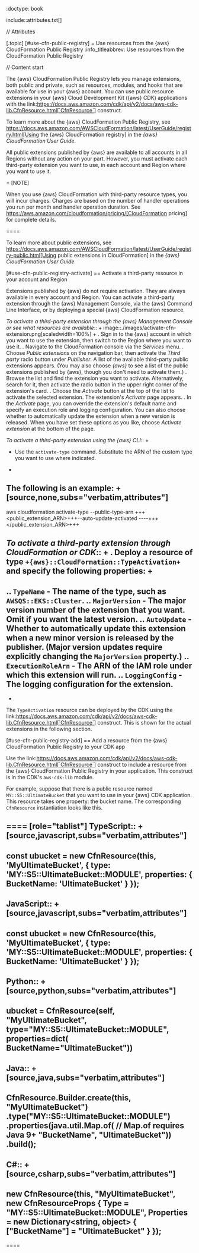 :doctype: book

include::attributes.txt[]

// Attributes

[.topic]
[#use-cfn-public-registry]
= Use resources from the \{aws} CloudFormation Public Registry
:info_titleabbrev: Use resources from the CloudFormation Public Registry

// Content start

The \{aws} CloudFormation Public Registry lets you manage extensions, both public and private, such as resources, modules, and hooks that are available for use in your \{aws} account. You can use public resource extensions in your \{aws} Cloud Development Kit (\{aws} CDK) applications with the link:https://docs.aws.amazon.com/cdk/api/v2/docs/aws-cdk-lib.CfnResource.html[`CfnResource`] construct.

To learn more about the \{aws} CloudFormation Public Registry, see https://docs.aws.amazon.com/AWSCloudFormation/latest/UserGuide/registry.html[Using the \{aws} CloudFormation registry] in the _\{aws} CloudFormation User Guide_.

All public extensions published by \{aws} are available to all accounts in all Regions without any action on your part. However, you must activate each third-party extension you want to use, in each account and Region where you want to use it.

= [NOTE]

When you use \{aws} CloudFormation with third-party resource types, you will incur charges. Charges are based on the number of handler operations you run per month and handler operation duration. See https://aws.amazon.com/cloudformation/pricing/[CloudFormation pricing] for complete details.

====

To learn more about public extensions, see https://docs.aws.amazon.com/AWSCloudFormation/latest/UserGuide/registry-public.html[Using public extensions in CloudFormation] in the _\{aws} CloudFormation User Guide_

[#use-cfn-public-registry-activate]
== Activate a third-party resource in your account and Region

Extensions published by \{aws} do not require activation. They are always available in every account and Region. You can activate a third-party extension through the \{aws} Management Console, via the \{aws} Command Line Interface, or by deploying a special \{aws} CloudFormation resource.

_To activate a third-party extension through the \{aws} Management Console or see what resources are available_::
+
image::./images/activate-cfn-extension.png[scaledwidth=100%]
+
. Sign in to the \{aws} account in which you want to use the extension, then switch to the Region where you want to use it.
. Navigate to the CloudFormation console via the _Services_ menu.
. Choose _Public extensions_ on the navigation bar, then activate the  _Third party_ radio button under  *Publisher*. A list of the available third-party public extensions appears. (You may also choose  _\{aws}_ to see a list of the public extensions published by \{aws}, though you don't need to activate them.)
. Browse the list and find the extension you want to activate. Alternatively, search for it, then activate the radio button in the upper right corner of the extension's card.
. Choose the _Activate_ button at the top of the list to activate the selected extension. The extension's  _Activate_ page appears.
. In the _Activate_ page, you can override the extension's default name and specify an execution role and logging configuration. You can also choose whether to automatically update the extension when a new version is released. When you have set these options as you like, choose  _Activate extension_ at the bottom of the page.

_To activate a third-party extension using the \{aws} CLI_::
+

* Use the `activate-type` command. Substitute the ARN of the custom type you want to use where indicated.
+
The following is an example:
+
[source,none,subs="verbatim,attributes"]
---
aws cloudformation activate-type --public-type-arn +++<public_extension_ARN>+++--auto-update-activated ----+++</public_extension_ARN>+++

_To activate a third-party extension through CloudFormation or CDK_::
+
. Deploy a resource of type `+{aws}::CloudFormation::TypeActivation+` and specify the following properties:
+
--
.. `TypeName` - The name of the type, such as `AWSQS::EKS::Cluster`.
.. `MajorVersion` - The major version number of the extension that you want. Omit if you want the latest version.
.. `AutoUpdate` - Whether to automatically update this extension when a new minor version is released by the publisher. (Major version updates require explicitly changing the `MajorVersion` property.)
.. `ExecutionRoleArn` - The ARN of the IAM role under which this extension will run.
.. `LoggingConfig` - The logging configuration for the extension.
--
+
The `TypeActivation` resource can be deployed by the CDK using the link:https://docs.aws.amazon.com/cdk/api/v2/docs/aws-cdk-lib.CfnResource.html[`CfnResource`] construct. This is shown for the actual extensions in the following section.

[#use-cfn-public-registry-add]
== Add a resource from the \{aws} CloudFormation Public Registry to your CDK app

Use the link:https://docs.aws.amazon.com/cdk/api/v2/docs/aws-cdk-lib.CfnResource.html[`CfnResource`] construct to include a resource from the \{aws} CloudFormation Public Registry in your application. This construct is in the CDK's `aws-cdk-lib` module.

For example, suppose that there is a public resource named `MY::S5::UltimateBucket` that you want to use in your \{aws} CDK application. This resource takes one property: the bucket name. The corresponding `CfnResource` instantiation looks like this.

====
[role="tablist"]
TypeScript::
+
[source,javascript,subs="verbatim,attributes"]
---
const ubucket = new CfnResource(this, 'MyUltimateBucket', {
    type: 'MY::S5::UltimateBucket::MODULE',
    properties: {
           BucketName: 'UltimateBucket'
    }
});
---

JavaScript::
+
[source,javascript,subs="verbatim,attributes"]
---
const ubucket = new CfnResource(this, 'MyUltimateBucket', {
    type: 'MY::S5::UltimateBucket::MODULE',
    properties: {
           BucketName: 'UltimateBucket'
    }
});
---

Python::
+
[source,python,subs="verbatim,attributes"]
---
ubucket = CfnResource(self, "MyUltimateBucket",
            type="MY::S5::UltimateBucket::MODULE",
            properties=dict(
                BucketName="UltimateBucket"))
---

Java::
+
[source,java,subs="verbatim,attributes"]
---
CfnResource.Builder.create(this, "MyUltimateBucket")
	.type("MY::S5::UltimateBucket::MODULE")
	.properties(java.util.Map.of(    // Map.of requires Java 9+
	    "BucketName", "UltimateBucket"))
	.build();
---

C#::
+
[source,csharp,subs="verbatim,attributes"]
---
new CfnResource(this, "MyUltimateBucket", new CfnResourceProps
{
    Type = "MY::S5::UltimateBucket::MODULE",
    Properties = new Dictionary<string, object>
    {
        ["BucketName"] = "UltimateBucket"
    }
});
---
====
